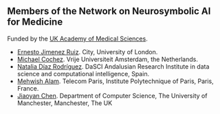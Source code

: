 ## Members of the Network on Neurosymbolic AI for Medicine 

Funded by the [UK Academy of Medical Sciences](https://acmedsci.ac.uk/).

- [Ernesto Jimenez Ruiz](https://www.city.ac.uk/about/people/academics/ernesto-jimenez-ruiz). City, University of London.
- [Michael Cochez](https://www.cochez.nl). Vrije Universiteit Amsterdam, the Netherlands.
- [Natalia Díaz Rodríguez](https://sites.google.com/view/nataliadiaz). DaSCI Andalusian Research Institute in data science and computational intelligence, Spain.
- [Mehwish Alam](https://sites.google.com/view/mehwish-alam/home). Telecom Paris, Institute Polytechnique of Paris, Paris, France.
- [Jiaoyan Chen](https://chenjiaoyan.github.io/). Department of Computer Science, The University of Manchester, Manchester, The UK
